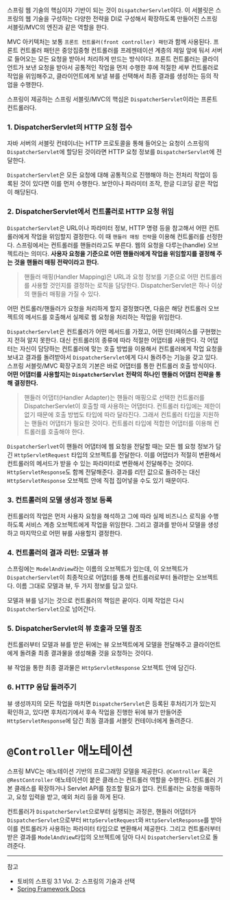스프링 웹 기술의 핵심이자 기반이 되는 것이 `DispatcherServlet`이다. 이 서블릿은 스프링의 웹 기술을 구성하는 다양한 전략을 DI로 구성해서 확장하도록 만들어진 스프링 서블릿/MVC의 엔진과 같은 역할을 한다.

MVC 아키텍처는 보통 `프론트 컨트롤러(front controller) 패턴`과 함께 사용된다. 프론트 컨트롤러 패턴은 중앙집중형 컨트롤러를 프레젠테이션 계층의 제일 앞에 둬서 서버로 들어오는 모든 요청을 받아서 처리하게 만드는 방식이다. 프론트 컨트롤러는 클라이언트가 보낸 요청을 받아서 공통적인 작업을 먼저 수행한 후에 적절한 세부 컨트롤러로 작업을 위임해주고, 클라이언트에게 보낼 뷰를 선택해서 최종 결과를 생성하는 등의 작업을 수행한다.

스프링이 제공하는 스프링 서블릿/MVC의 핵심은 `DispatcherServlet`이라는 프론트 컨트롤러다. 

### 1. DispatcherServlet의 HTTP 요청 접수
자바 서버의 서블릿 컨테이너는 HTTP 프로토콜을 통해 들어오는 요청이 스프링의 `DispatcherServlet`에 할당된 것이라면 HTTP 요청 정보를 `DispatcherServlet`에 전달한다.

`DispatcherServlet`은 모든 요청에 대해 공통적으로 진행해야 하는 전처리 작업이 등록된 것이 있다면 이를 먼저 수행한다. 보안이나 파라미터 조작, 한글 디코딩 같은 작업이 해당된다.

### 2. DispatcherServlet에서 컨트롤러로 HTTP 요청 위임
`DispatcherServlet`은 URL이나 파라미터 정보, HTTP 명령 등을 참고해서 어떤 컨트롤러에게 작업을 위임할지 결정한다. 이 때 `핸들러 매핑 전략`을 이용해 컨트롤러를 선정한다. 스프링에서는 컨트롤러를 핸들러라고도 부른다. 웹의 요청을 다루는(handle) 오브젝트라는 의미다. **사용자 요청을 기준으로 어떤 핸들러에게 작업을 위임할지를 결정해 주는 것을 핸들러 매핑 전략이라고 한다.**
> 핸들러 매핑(Handler Mapping)은 URL과 요청 정보를 기준으로 어떤 컨트롤러를 사용할 것인지를 결정하는 로직을 담당한다. DispatcherServlet은 하나 이상의 핸들러 매핑을 가질 수 있다.

어떤 컨트롤러/핸들러가 요청을 처리하게 할지 결정했다면, 다음은 해당 컨트롤러 오브젝트의 메서드를 호출해서 실제로 웹 요청을 처리하는 작업을 위임한다. 

`DispatcherServlet`은 컨트롤러가 어떤 메서드를 가졌고, 어떤 인터페이스를 구현했는지 전혀 알지 못한다. 대신 컨트롤러의 종류에 따라 적절한 어댑터를 사용한다. 각 어댑터는 자신이 담당하는 컨트롤러에 맞는 호출 방법을 이용해서 컨트롤러에게 작업 요청을 보내고 결과를 돌려받아서 `DispatcherServlet`에게 다시 돌려주는 기능을 갖고 있다. 스프링 서블릿/MVC 확장구조의 기본은 바로 어댑터를 통한 컨트롤러 호출 방식이다. **어떤 어댑터를 사용할지는 `DispatcherServlet` 전략의 하나인 핸들러 어댑터 전략을 통해 결정한다.**
> 핸들러 어댑터(Handler Adapter)는 핸들러 매핑으로 선택한 컨트롤러를 DispatcherServlet이 호출할 때 사용하는 어댑터다. 컨트롤러 타입에는 제한이 없기 때문에 호출 방법도 타입에 따라 달라진다. 그래서 컨트롤러 타입을 지원하는 핸들러 어댑터가 필요한 것이다. 컨트롤러 타입에 적합한 어댑터를 이용해 컨트롤러를 호출해야 한다.

`DispatcherSerlvet`이 핸들러 어댑터에 웹 요청을 전달할 때는 모든 웹 요청 정보가 담긴 `HttpServletRequest` 타입의 오브젝트를 전달한다. 이를 어댑터가 적절히 변환해서 컨트롤러의 메서드가 받을 수 있는 파라미터로 변환해서 전달해주는 것이다. `HttpServletResponse`도 함께 전달해준다. 결과를 리턴 값으로 돌려주는 대신 `HttpServletResponse` 오브젝트 안에 직접 집어넣을 수도 있기 때문이다.

### 3. 컨트롤러의 모델 생성과 정보 등록
컨트롤러의 작업은 먼저 사용자 요청을 해석하고 그에 따라 실제 비즈니스 로직을 수행하도록 서비스 계층 오브젝트에게 작업을 위임한다. 그리고 결과를 받아서 모델을 생성하고 마지막으로 어떤 뷰를 사용할지 결정한다.

### 4. 컨트롤러의 결과 리턴: 모델과 뷰
스프링에는 `ModelAndView`라는 이름의 오브젝트가 있는데, 이 오브젝트가 `DispatcherServlet`이 최종적으로 어댑터를 통해 컨트롤러로부터 돌려받는 오브젝트다. 이름 그대로 모델과 뷰, 두 가지 정보를 담고 있다.

모델과 뷰를 넘기는 것으로 컨트롤러의 책임은 끝이다. 이제 작업은 다시 `DispatcherServlet`으로 넘어간다.

### 5. DispatcherServlet의 뷰 호출과 모델 참조
컨트롤러부터 모델과 뷰를 받은 뒤에는 뷰 오브젝트에게 모델을 전달해주고 클라이언트에게 돌려줄 최종 결과물을 생성해줄 것을 요청하는 것이다.

뷰 작업을 통한 최종 결과물은 `HttpServletResponse` 오브젝트 안에 담긴다.

### 6. HTTP 응답 돌려주기
뷰 생성까지의 모든 작업을 마치면 `DispatcherServlet`은 등록된 후처리기가 있는지 확인하고, 있다면 후처리기에서 후속 작업을 진행한 뒤에 뷰가 만들어준 `HttpServletResponse`에 담긴 최동 결과를 서블릿 컨테이너에게 돌려준다.

# `@Controller` 애노테이션
스프링 MVC는 애노테이션 기반의 프로그래밍 모델을 제공한다. `@Controller` 혹은 `@RestController` 애노테이션이 붙은 클래스는 컨트롤러 역할을 수행한다. 컨트롤러 기본 클래스를 확장하거나 Servlet API를 참조할 필요가 없다. 컨트롤러는 요청을 매핑하고, 요청 입력을 받고, 예외 처리 등을 하게 된다.

컨트롤러가 `DispatcherServlet`으로부터 실행되는 과정은, 핸들러 어댑터가 `DispatcherServlet`으로부터 `HttpServletRequest`와 `HttpServletResponse`를 받아 이를 컨트롤러가 사용하는 파라미터 타입으로 변환해서 제공한다. 그리고 컨트롤러부터 받은 결과를 `ModelAndView`타입의 오브젝트에 담아 다시 `DispatcherServlet`으로 돌려준다.

---
참고
- 토비의 스프링 3.1 Vol. 2: 스프링의 기술과 선택
- [Spring Framework Docs](https://docs.spring.io/spring-framework/docs/current/reference/html/web.html#spring-web)
